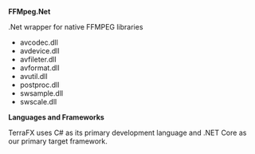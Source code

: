 **FFMpeg.Net**

.Net wrapper for native FFMPEG libraries

* avcodec.dll
* avdevice.dll
* avfileter.dll
* avformat.dll
* avutil.dll
* postproc.dll
* swsample.dll
* swscale.dll


**Languages and Frameworks**

TerraFX uses C# as its primary development language and .NET Core as our primary target framework.
